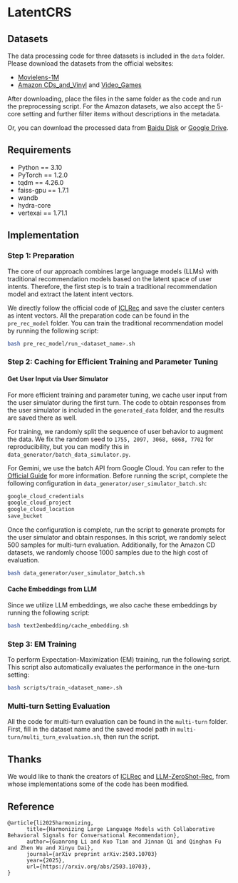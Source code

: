 # LatentCRS

## Datasets

The data processing code for three datasets is included in the `data` folder. Please download the datasets from the official websites:

- [Movielens-1M](https://grouplens.org/datasets/movielens/1m/)
- [Amazon CDs_and_Vinyl](https://amazon-reviews-2023.github.io/) and [Video_Games](https://amazon-reviews-2023.github.io/)

After downloading, place the files in the same folder as the code and run the preprocessing script. For the Amazon datasets, we also accept the 5-core setting and further filter items without descriptions in the metadata.

Or, you can download the processed data from [Baidu Disk](https://pan.baidu.com/s/1FcCbRxOCZRyp0sOTsaOtnQ?pwd=pp7f) or [Google Drive](https://drive.google.com/file/d/1FBH3DyI7SSCu_fAEZ7KV4Jc4eItdtyjY/view?usp=sharing).

## Requirements

- Python == 3.10
- PyTorch == 1.2.0
- tqdm == 4.26.0
- faiss-gpu == 1.7.1
- wandb
- hydra-core
- vertexai == 1.71.1

## Implementation

### Step 1: Preparation

The core of our approach combines large language models (LLMs) with traditional recommendation models based on the latent space of user intents. Therefore, the first step is to train a traditional recommendation model and extract the latent intent vectors.

We directly follow the official code of [ICLRec](https://github.com/salesforce/ICLRec) and save the cluster centers as intent vectors. All the preparation code can be found in the `pre_rec_model` folder. You can train the traditional recommendation model by running the following script:

```bash
bash pre_rec_model/run_<dataset_name>.sh
```

### Step 2: Caching for Efficient Training and Parameter Tuning

#### Get User Input via User Simulator

For more efficient training and parameter tuning, we cache user input from the user simulator during the first turn. The code to obtain responses from the user simulator is included in the `generated_data` folder, and the results are saved there as well.

For training, we randomly split the sequence of user behavior to augment the data. We fix the random seed to `1755, 2097, 3068, 6868, 7702` for reproducibility, but you can modify this in `data_generator/batch_data_simulator.py`.

For Gemini, we use the batch API from Google Cloud. You can refer to the [Official Guide](https://cloud.google.com/vertex-ai/generative-ai/docs/multimodal/batch-prediction-gemini#generative-ai-batch-text-python_vertex_ai_sdk) for more information. Before running the script, complete the following configuration in `data_generator/user_simulator_batch.sh`:

```bash
google_cloud_credentials
google_cloud_project
google_cloud_location
save_bucket
```

Once the configuration is complete, run the script to generate prompts for the user simulator and obtain responses. In this script, we randomly select 500 samples for multi-turn evaluation. Additionally, for the Amazon CD datasets, we randomly choose 1000 samples due to the high cost of evaluation.

```bash
bash data_generator/user_simulator_batch.sh
```

#### Cache Embeddings from LLM

Since we utilize LLM embeddings, we also cache these embeddings by running the following script:

```bash
bash text2embedding/cache_embedding.sh
```

### Step 3: EM Training

To perform Expectation-Maximization (EM) training, run the following script. This script also automatically evaluates the performance in the one-turn setting:

```bash
bash scripts/train_<dataset_name>.sh
```

### Multi-turn Setting Evaluation

All the code for multi-turn evaluation can be found in the `multi-turn` folder. First, fill in the dataset name and the saved model path in `multi-turn/multi_turn_evaluation.sh`, then run the script.

## Thanks

We would like to thank the creators of [ICLRec](https://github.com/salesforce/ICLRec) and [LLM-ZeroShot-Rec](https://github.com/AaronHeee/LLMs-as-Zero-Shot-Conversational-RecSys), from whose implementations some of the code has been modified.

## Reference

```
@article{li2025harmonizing,
      title={Harmonizing Large Language Models with Collaborative Behavioral Signals for Conversational Recommendation}, 
      author={Guanrong Li and Kuo Tian and Jinnan Qi and Qinghan Fu and Zhen Wu and Xinyu Dai},
      journal={arXiv preprint arXiv:2503.10703}
      year={2025},
      url={https://arxiv.org/abs/2503.10703}, 
}
```
